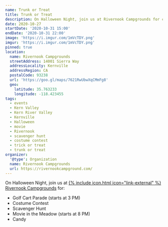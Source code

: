 ```yaml
---
name: Trunk or Treat
title: Trunk or Treat
description: On Halloween Night, join us at Rivernook Campgrounds for candy, a costume contest, and a movie in the meadow
date: 2020-10-27
startDate: '2020-10-31 15:00'
endDate: '2020-10-31 22:00'
image: 'https://i.imgur.com/1mVcTDY.png'
imgur: 'https://i.imgur.com/1mVcTDY.png'
pinned: true
location:
  name: Rivernook Campgrounds
  streetAddress: 14001 Sierra Way
  addressLocality: Kernville
  addressRegion: CA
  postalCode: 93238
  url: 'https://goo.gl/maps/7621RwUbwXqCMmFg8'
  geo:
    latitude: 35.763233
    longitude: -118.423455
tags:
  - events
  - Kern Valley
  - Kern River Valley
  - Kernville
  - Halloween
  - movie
  - Rivernook
  - scavenger hunt
  - costume contest
  - trick or treat
  - trunk or treat
organizer:
  '@type': Organization
  name: Rivernook Campgrounds
  url: https://rivernookcampground.com/
---
```

On Halloween Night, join us at <a href="https://rivernookcampground.com/" rel="external noopener noreferrer">{% include icon.html icon="link-external" %} Rivernook Campgrounds</a> for:

- Golf Cart Parade (starts at 3 PM)
- Costume Contest
- Scavenger Hunt
- Movie in the Meadow (starts at 8 PM)
- Candy

